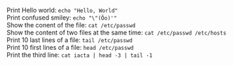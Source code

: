 Print Hello world: `echo "Hello, World"`  
Print confused smiley: `echo "\"(Ôo)'"`  
Show the conent of the file: `cat /etc/passwd`  
Show the content of two files at the same time: `cat /etc/passwd /etc/hosts`  
Print 10 last lines of a file: `tail /etc/passwd`  
Print 10 first lines of a file: `head /etc/passwd`  
Print the third line: `cat iacta | head -3 | tail -1`
